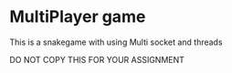 # MultiPlayer game
This is a snakegame with using Multi socket and threads

DO NOT COPY THIS FOR YOUR ASSIGNMENT
